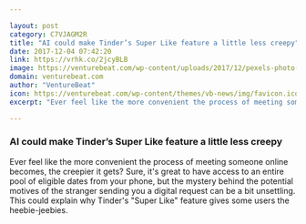 ```yaml
---

layout: post
category: C7VJAGM2R
title: "AI could make Tinder’s Super Like feature a little less creepy"
date: 2017-12-04 07:42:20
link: https://vrhk.co/2jcyBLB
image: https://venturebeat.com/wp-content/uploads/2017/12/pexels-photo-248021-e1512368469720.jpeg?fit=780%2C520&strip=all
domain: venturebeat.com
author: "VentureBeat"
icon: https://venturebeat.com/wp-content/themes/vb-news/img/favicon.ico
excerpt: "Ever feel like the more convenient the process of meeting someone online becomes, the creepier it gets? Sure, it's great to have access to an entire pool of eligible dates from your phone, but the mystery behind the potential motives of the stranger sending you a digital request can be a bit unsettling. This could explain why Tinder's \"Super Like\" feature gives some users the heebie-jeebies."

---
```


### AI could make Tinder’s Super Like feature a little less creepy

Ever feel like the more convenient the process of meeting someone online becomes, the creepier it gets? Sure, it's great to have access to an entire pool of eligible dates from your phone, but the mystery behind the potential motives of the stranger sending you a digital request can be a bit unsettling. This could explain why Tinder's "Super Like" feature gives some users the heebie-jeebies.